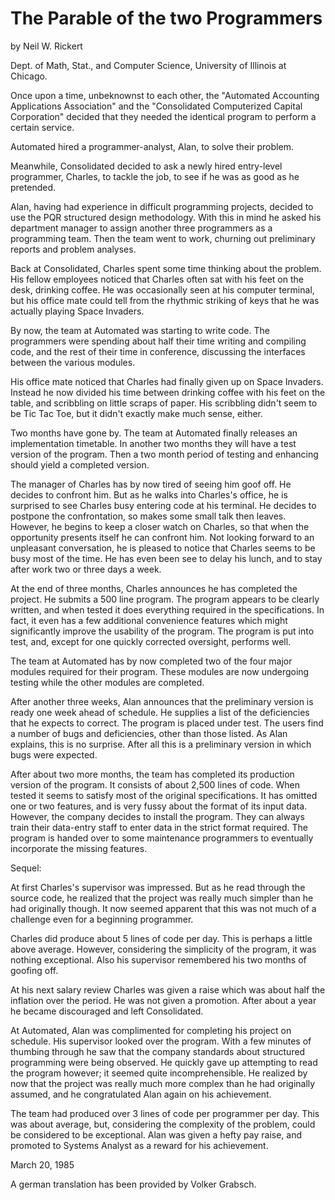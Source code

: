 
The Parable of the two Programmers
==================================

by Neil W. Rickert

Dept. of Math, Stat., and Computer Science,
University of Illinois at Chicago.




Once upon a time, unbeknownst to each other, the "Automated Accounting
Applications Association" and the "Consolidated Computerized Capital
Corporation" decided that they needed the identical program to perform a certain service.

Automated hired a programmer-analyst, Alan, to solve their problem.

Meanwhile, Consolidated decided to ask a newly hired entry-level 
programmer, Charles, to tackle the job, to see if he was as good as he pretended.

Alan, having had experience in difficult programming projects, decided to
use the PQR structured design methodology. With this in mind he asked his
department manager to assign another three programmers as a programming team.
Then the team went to work, churning out preliminary reports and problem analyses.

 Back at Consolidated, Charles spent some time thinking about the problem.
His fellow employees noticed that Charles often sat with his feet on the desk,
drinking coffee. He was occasionally seen at his computer terminal, but his
office mate could tell from the rhythmic striking of keys that he was actually
playing Space Invaders.

 By now, the team at Automated was starting to write code. The programmers
were spending about half their time writing and compiling code, and the rest of
their time in conference, discussing the interfaces between the various modules.

 His office mate noticed that Charles had finally given up on Space
Invaders. Instead he now divided his time between drinking coffee with his feet
on the table, and scribbling on little scraps of paper. His scribbling didn't
seem to be Tic Tac Toe, but it didn't exactly make much sense, either.

 Two months have gone by. The team at Automated finally releases an 
 implementation timetable. In another two months they will have a test version of the
program. Then a two month period of testing and enhancing should yield a completed version.

 The manager of Charles has by now tired of seeing him goof off. He decides
to confront him. But as he walks into Charles's office, he is surprised to see
Charles busy entering code at his terminal. He decides to postpone the 
 confrontation, so makes some small talk then leaves. However, he begins to keep a
closer watch on Charles, so that when the opportunity presents itself he can
confront him. Not looking forward to an unpleasant conversation, he is pleased
to notice that Charles seems to be busy most of the time. He has even been see
to delay his lunch, and to stay after work two or three days a week.

At the end of three months, Charles announces he has completed the project.
He submits a 500 line program. The program appears to be clearly written, and
when tested it does everything required in the specifications. In fact, it even
has a few additional convenience features which might significantly improve the
usability of the program. The program is put into test, and, except for one
quickly corrected oversight, performs well.

 The team at Automated has by now completed two of the four major modules
required for their program. These modules are now undergoing testing while the
other modules are completed.

 After another three weeks, Alan announces that the preliminary version is
ready one week ahead of schedule. He supplies a list of the deficiencies that he
expects to correct. The program is placed under test. The users find a number of
bugs and deficiencies, other than those listed. As Alan explains, this is no
surprise. After all this is a preliminary version in which bugs were expected.

 After about two more months, the team has completed its production version
of the program. It consists of about 2,500 lines of code. When tested it seems
to satisfy most of the original specifications. It has omitted one or two
features, and is very fussy about the format of its input data. However, the
company decides to install the program. They can always train their data-entry
staff to enter data in the strict format required. The program is handed over
to some maintenance programmers to eventually incorporate the missing features.

 Sequel:

 At first Charles's supervisor was impressed. But as he read through the
source code, he realized that the project was really much simpler than he had
originally though. It now seemed apparent that this was not much of a challenge
even for a beginning programmer.

 Charles did produce about 5 lines of code per day. This is perhaps a little
above average. However, considering the simplicity of the program, it was 
 nothing exceptional. Also his supervisor remembered his two months of goofing off.

 At his next salary review Charles was given a raise which was about half
the inflation over the period. He was not given a promotion. After about a year
he became discouraged and left Consolidated.

 At Automated, Alan was complimented for completing his project on schedule.
His supervisor looked over the program. With a few minutes of thumbing through
he saw that the company standards about structured programming were being
observed. He quickly gave up attempting to read the program however; it seemed
quite incomprehensible. He realized by now that the project was really much more
complex than he had originally assumed, and he congratulated Alan again on his
achievement.

 The team had produced over 3 lines of code per programmer per day. This was
about average, but, considering the complexity of the problem, could be 
 considered to be exceptional. Alan was given a hefty pay raise, and promoted to
Systems Analyst as a reward for his achievement.

March 20, 1985

A german translation has been provided by Volker Grabsch.